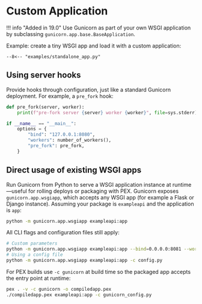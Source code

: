 <span id="custom"></span>
# Custom Application

!!! info "Added in 19.0"
    Use Gunicorn as part of your own WSGI application by subclassing
    `gunicorn.app.base.BaseApplication`.



Example: create a tiny WSGI app and load it with a custom application:

```text
--8<-- "examples/standalone_app.py"
```



## Using server hooks

Provide hooks through configuration, just like a standard Gunicorn deployment.
For example, a `pre_fork` hook:

```python
def pre_fork(server, worker):
    print(f"pre-fork server {server} worker {worker}", file=sys.stderr)

if __name__ == "__main__":
    options = {
        "bind": "127.0.0.1:8080",
        "workers": number_of_workers(),
        "pre_fork": pre_fork,
    }
```

## Direct usage of existing WSGI apps

Run Gunicorn from Python to serve a WSGI application instance at runtime—useful
for rolling deploys or packaging with PEX. Gunicorn exposes
`gunicorn.app.wsgiapp`, which accepts any WSGI app (for example a Flask or
Django instance). Assuming your package is `exampleapi` and the application is
`app`:

```bash
python -m gunicorn.app.wsgiapp exampleapi:app
```

All CLI flags and configuration files still apply:

```bash
# Custom parameters
python -m gunicorn.app.wsgiapp exampleapi:app --bind=0.0.0.0:8081 --workers=4
# Using a config file
python -m gunicorn.app.wsgiapp exampleapi:app -c config.py
```

For PEX builds use `-c gunicorn` at build time so the packaged app accepts the
entry point at runtime:

```bash
pex . -v -c gunicorn -o compiledapp.pex
./compiledapp.pex exampleapi:app -c gunicorn_config.py
```
